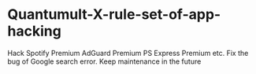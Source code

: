 # Quantumult-X-rule-set-of-app-hacking
Hack Spotify Premium AdGuard Premium PS Express Premium etc.
Fix the bug of Google search error.
Keep maintenance in the future
